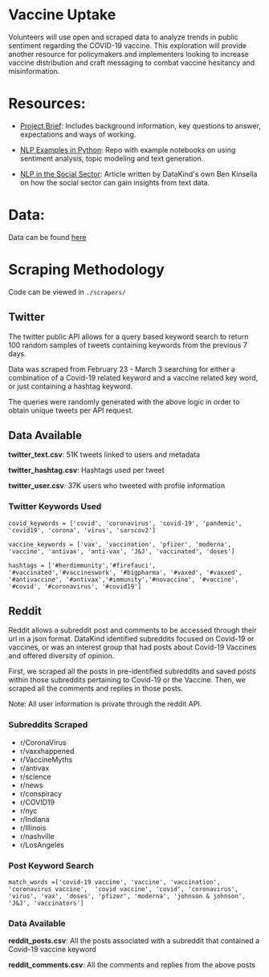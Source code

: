 # Vaccine Uptake
Volunteers will use open and scraped data to analyze trends in public sentiment regarding  the COVID-19 vaccine. This exploration will provide another resource for policymakers and implementers looking to increase vaccine distribution and craft messaging to combat vaccine hesitancy and misinformation. 

# Resources:

* [Project Brief](https://docs.google.com/document/d/1Qz94MIqwwAzXYqWzagZZfErU_NU9eMDvoYJ5SYccJvc/edit?usp=sharing): Includes background information, key questions to answer, expectations and ways of working. 

* [NLP Examples in Python](https://github.com/adashofdata/nlp-in-python-tutorial): Repo with example notebooks on using sentiment analysis, topic modeling and text generation. 

* [NLP in the Social Sector](https://ssir.org/articles/entry/how_the_social_sector_can_use_natural_language_processing): Article written by DataKind's own Ben Kinsella on how the social sector can gain insights from text data. 

# Data:

Data can be found [here](https://drive.google.com/drive/folders/1FLxdBudO8_vfCk0VEylYRt0UouD7dPAq)

# Scraping Methodology 

Code can be viewed in `./scrapers/`

## Twitter

The twitter public API allows for a query based keyword search to return 100 random samples of tweets containing keywords from the previous 7 days. 

Data was scraped from February 23 - March 3 searching for either a combination of a Covid-19 related keyword and a vaccine related key word, or just containing a hashtag keyword. 

The queries were randomly generated with the above logic in order to obtain unique tweets per API request. 

## Data Available

**twitter_text.csv**: 51K tweets linked to users and metadata

**twitter_hashtag.csv**: Hashtags used per tweet 

**twitter_user.csv**: 37K users who tweeted with profile information 

### Twitter Keywords Used

`covid_keywords = ['covid', 'coronavirus', 'covid-19', 'pandemic', 'covid19', 'corona', 'virus', 'sarscov2']`

`vaccine_keywords = ['vax', 'vaccination', 'pfizer', 'moderna', 'vaccine', 'antivax', 'anti-vax', 'J&J', 'vaccinated', 'doses']`

`hashtags = ['#herdimmunity','#firefauci', '#vaccinated','#vaccineswork', '#bigpharma', '#vaxed', '#vaxxed', '#antivaccine', '#antivax','#immunity','#novaccine', '#vaccine', '#covid', '#coronavirus', '#covid19']`

## Reddit 

Reddit allows a subreddit post and comments to be accessed through their url in a json format. DataKind identified subreddits focused on Covid-19 or vaccines, or was an interest group that had posts about Covid-19 Vaccines and offered diversity of opinion. 

First, we scraped all the posts in pre-identified subreddits and saved posts within those subreddits pertaining to Covid-19 or the Vaccine. Then, we scraped all the comments and replies in those posts. 

Note: All user information is private through the reddit API. 

### Subreddits Scraped 

* r/CoronaVirus 
* r/vaxxhappened
* r/VaccineMyths 
* r/antivax
* r/science
* r/news
* r/conspiracy 
* r/COVID19
* r/nyc
* r/Indiana
* r/Illinois
* r/nashville 
* r/LosAngeles 

### Post Keyword Search

`match_words =['covid-19 vaccine', 'vaccine', 'vaccination', 'coronavirus vaccine', 
               'covid vaccine', 'covid', 'coronavirus', 'virus', 'vax', 'doses', 'pfizer', 'moderna',
               'johnson & johnson', 'J&J', 'vaccinators']`

### Data Available 

**reddit_posts.csv**: All the posts associated with a subreddit that contained a Covid-19 vaccine keyword 

**reddit_comments.csv**: All the comments and replies from the above posts 

